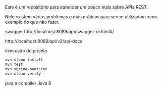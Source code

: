 Este é um repositório para aprender um pouco mais sobre APIs REST.

Nele existem vários problemas e más práticas para serem utilizadas como exemplo do que não fazer.

swagger
http://localhost:8089/api/swagger-ui.html#/

http://localhost:8089/api/v2/api-docs

execução do projeto

```bash
mvn clean install
mvn test
mvn spring-boot:run
mvn clean verify
```

java e compiler
Java 8


